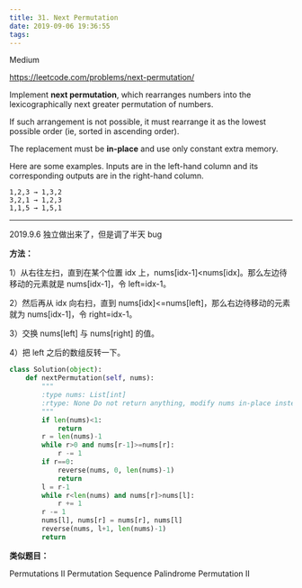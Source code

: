 ```yaml
---
title: 31. Next Permutation
date: 2019-09-06 19:36:55
tags:
---
```


Medium

https://leetcode.com/problems/next-permutation/

Implement **next permutation**, which rearranges numbers into the lexicographically next greater permutation of numbers.

If such arrangement is not possible, it must rearrange it as the lowest possible order (ie, sorted in ascending order).

The replacement must be **in-place** and use only constant extra memory.

Here are some examples. Inputs are in the left-hand column and its corresponding outputs are in the right-hand column.

```
1,2,3 → 1,3,2
3,2,1 → 1,2,3
1,1,5 → 1,5,1
```

---

2019.9.6 独立做出来了，但是调了半天 bug

**方法：**

1）从右往左扫，直到在某个位置 idx 上，nums[idx-1]<nums[idx]。那么左边待移动的元素就是 nums[idx-1]，令 left=idx-1。

2）然后再从 idx 向右扫，直到 nums[idx]<=nums[left]，那么右边待移动的元素就为 nums[idx-1]，令 right=idx-1。

3）交换 nums[left] 与 nums[right] 的值。

4）把 left 之后的数组反转一下。

```python
class Solution(object):
    def nextPermutation(self, nums):
        """
        :type nums: List[int]
        :rtype: None Do not return anything, modify nums in-place instead.
        """
        if len(nums)<1:
            return
        r = len(nums)-1
        while r>0 and nums[r-1]>=nums[r]:
            r -= 1
        if r==0:
            reverse(nums, 0, len(nums)-1)
            return
        l = r-1
        while r<len(nums) and nums[r]>nums[l]:
            r += 1
        r -= 1
        nums[l], nums[r] = nums[r], nums[l]
        reverse(nums, l+1, len(nums)-1)
        return
```

**类似题目：**

Permutations II
Permutation Sequence
Palindrome Permutation II